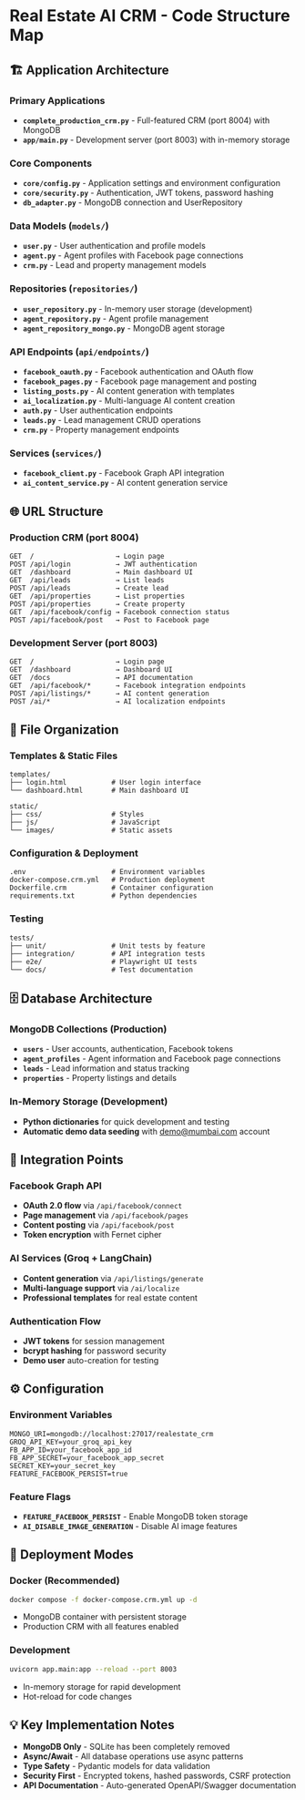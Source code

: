 # Real Estate AI CRM - Code Structure Map

## 🏗️ Application Architecture

### **Primary Applications**
- **`complete_production_crm.py`** - Full-featured CRM (port 8004) with MongoDB
- **`app/main.py`** - Development server (port 8003) with in-memory storage

### **Core Components**
- **`core/config.py`** - Application settings and environment configuration
- **`core/security.py`** - Authentication, JWT tokens, password hashing
- **`db_adapter.py`** - MongoDB connection and UserRepository

### **Data Models** (`models/`)
- **`user.py`** - User authentication and profile models
- **`agent.py`** - Agent profiles with Facebook page connections
- **`crm.py`** - Lead and property management models

### **Repositories** (`repositories/`)
- **`user_repository.py`** - In-memory user storage (development)
- **`agent_repository.py`** - Agent profile management
- **`agent_repository_mongo.py`** - MongoDB agent storage

### **API Endpoints** (`api/endpoints/`)
- **`facebook_oauth.py`** - Facebook authentication and OAuth flow
- **`facebook_pages.py`** - Facebook page management and posting
- **`listing_posts.py`** - AI content generation with templates
- **`ai_localization.py`** - Multi-language AI content creation
- **`auth.py`** - User authentication endpoints
- **`leads.py`** - Lead management CRUD operations
- **`crm.py`** - Property management endpoints

### **Services** (`services/`)
- **`facebook_client.py`** - Facebook Graph API integration
- **`ai_content_service.py`** - AI content generation service

## 🌐 URL Structure

### Production CRM (port 8004)
```
GET  /                    → Login page
POST /api/login           → JWT authentication
GET  /dashboard           → Main dashboard UI
GET  /api/leads           → List leads
POST /api/leads           → Create lead
GET  /api/properties      → List properties
POST /api/properties      → Create property
GET  /api/facebook/config → Facebook connection status
POST /api/facebook/post   → Post to Facebook page
```

### Development Server (port 8003)  
```
GET  /                    → Login page
GET  /dashboard           → Dashboard UI
GET  /docs                → API documentation
GET  /api/facebook/*      → Facebook integration endpoints
POST /api/listings/*      → AI content generation
POST /ai/*                → AI localization endpoints
```

## 📁 File Organization

### **Templates & Static Files**
```
templates/
├── login.html           # User login interface
└── dashboard.html       # Main dashboard UI

static/
├── css/                 # Styles
├── js/                  # JavaScript
└── images/              # Static assets
```

### **Configuration & Deployment**
```
.env                     # Environment variables
docker-compose.crm.yml   # Production deployment
Dockerfile.crm           # Container configuration
requirements.txt         # Python dependencies
```

### **Testing**
```
tests/
├── unit/                # Unit tests by feature
├── integration/         # API integration tests
├── e2e/                 # Playwright UI tests
└── docs/                # Test documentation
```

## 🗄️ Database Architecture

### **MongoDB Collections** (Production)
- **`users`** - User accounts, authentication, Facebook tokens
- **`agent_profiles`** - Agent information and Facebook page connections
- **`leads`** - Lead information and status tracking
- **`properties`** - Property listings and details

### **In-Memory Storage** (Development)
- **Python dictionaries** for quick development and testing
- **Automatic demo data seeding** with demo@mumbai.com account

## 🔌 Integration Points

### **Facebook Graph API**
- **OAuth 2.0 flow** via `/api/facebook/connect`
- **Page management** via `/api/facebook/pages`
- **Content posting** via `/api/facebook/post`
- **Token encryption** with Fernet cipher

### **AI Services (Groq + LangChain)**
- **Content generation** via `/api/listings/generate`
- **Multi-language support** via `/ai/localize`
- **Professional templates** for real estate content

### **Authentication Flow**
- **JWT tokens** for session management
- **bcrypt hashing** for password security
- **Demo user** auto-creation for testing

## ⚙️ Configuration

### **Environment Variables**
```env
MONGO_URI=mongodb://localhost:27017/realestate_crm
GROQ_API_KEY=your_groq_api_key
FB_APP_ID=your_facebook_app_id
FB_APP_SECRET=your_facebook_app_secret
SECRET_KEY=your_secret_key
FEATURE_FACEBOOK_PERSIST=true
```

### **Feature Flags**
- **`FEATURE_FACEBOOK_PERSIST`** - Enable MongoDB token storage
- **`AI_DISABLE_IMAGE_GENERATION`** - Disable AI image features

## 🚀 Deployment Modes

### **Docker (Recommended)**
```bash
docker compose -f docker-compose.crm.yml up -d
```
- MongoDB container with persistent storage
- Production CRM with all features enabled

### **Development**
```bash
uvicorn app.main:app --reload --port 8003
```
- In-memory storage for rapid development
- Hot-reload for code changes

## 💡 Key Implementation Notes

- **MongoDB Only** - SQLite has been completely removed
- **Async/Await** - All database operations use async patterns  
- **Type Safety** - Pydantic models for data validation
- **Security First** - Encrypted tokens, hashed passwords, CSRF protection
- **API Documentation** - Auto-generated OpenAPI/Swagger documentation
